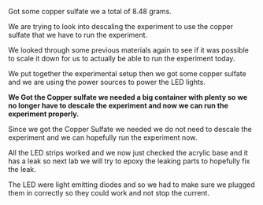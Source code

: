 Got some copper sulfate we a total of 8.48 grams.

We are trying to look into descaling the experiment to use the copper sulfate that we have to run the experiment.

We looked through some previous materials again to see if it was possible to scale it down for us to actually be able to run the experiment today.

We put together the experimental setup then we got some copper sulfate and we are using the power sources to power the LED lights. 

**We Got the Copper sulfate we needed a big container with plenty so we no longer have to descale the experiment and now we can run the experiment properly.**

Since we got the Copper Sulfate we needed we do not need to descale the experiment and we can hopefully run the experiment now.

All the LED strips worked and we now just checked the acrylic base and it has a leak so next lab we will try to epoxy the leaking parts to hopefully fix the leak.

The LED were light emitting diodes and so we had to make sure we plugged them in correctly so they could work and not stop the current.
